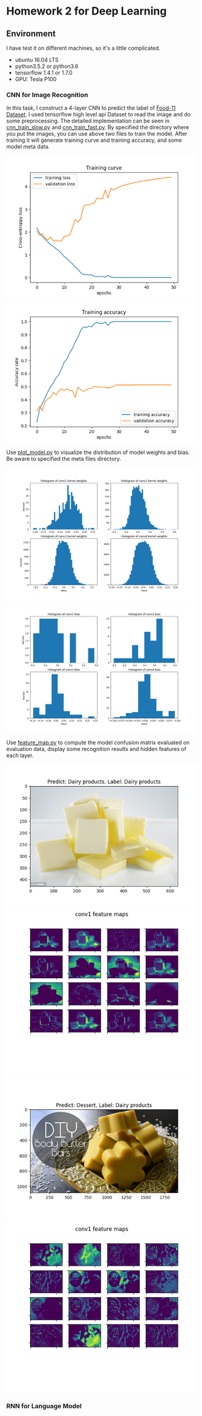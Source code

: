 # Homework 2 for Deep Learning

## Environment

I have test it on different machines, so it's a little complicated.
* ubuntu 16.04 LTS
* python3.5.2 or python3.6
* tensorflow 1.4.1 or 1.7.0
* GPU: Tesla P100

### CNN for Image Recognition

In this task, I construct a 4-layer CNN to predict the label of [Food-11 Dataset](https://mmspg.epfl.ch/food-image-datasets).
I used tensorflow high level api Dataset to read the image and do some preprocessing.
The detailed implementation can be seen in [cnn_train_slow.py](cnn_train_slow.py) and [cnn_train_fast.py](cnn_train_fast.py).
By specified the directory where you put the images, you can use above two files to train the model.
After training it will generate training curve and training accuracy, and some model meta data.

![](images/model2_curve.png)
![](images/model2_acc.png)

Use [plot_model.py](plot_model.py) to visualize the distribution of model weights and bias.
Be aware to specified the meta files directory.

![](images/conv_weights.png)
![](images/conv_bias.png)

Use [feature_map.py](feature_map.py) to compute the model confusion matrix evaluated on evaluation data, 
display some recognition results and hidden features of each layer.

![](images/correct1.png)
![](images/correct1_conv1.png)
![](images/false1.png)
![](images/false1_conv1.png)

### RNN for Language Model



